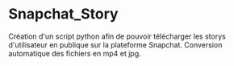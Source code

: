 # Snapchat_Story
Création d'un script python afin de pouvoir télécharger les storys d'utilisateur en publique sur la plateforme Snapchat. Conversion automatique des fichiers en mp4 et jpg.
